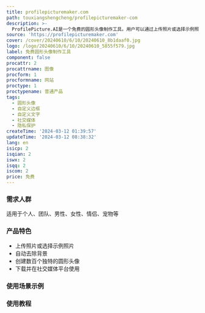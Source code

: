 ```yaml
---
title: profilepicturemaker.com
path: touxiangshengcheng/profilepicturemaker-com
description: >-
  ProfilePicture.AI是一个免费的圆形头像制作工具。用户可以通过上传照片或选择示例照片，添加自定义边框、背景和文字，轻松制作出独特的圆形头像。无需注册即可使用，保护用户隐私。支持多种风格和场景，适用于社交媒体平台如Instagram、Twitter、Facebook、TikTok等。所有的图像处理都在本地浏览器上完成，用户的图像数据不会上传至服务器。
source: 'https://profilepicturemaker.com'
cover: /cover/20240610/6/10/20240610_8b1daaf0.jpg
logo: /logo/20240610/6/10/20240610_5855f579.jpg
label: 免费圆形头像制作工具
component: false
procattr: 2
procattrname: 图像
procform: 1
procformname: 网站
proctype: 1
proctypename: 普通产品
tags:
  - 圆形头像
  - 自定义边框
  - 自定义文字
  - 社交媒体
  - 隐私保护
createTime: '2024-03-12 01:39:57'
updateTime: '2024-03-12 08:38:32'
lang: en
isicp: 2
isqian: 2
iswx: 2
isqq: 2
iscom: 2
price: 免费
---
```




### 需求人群
适用于个人、团队、男性、女性、情侣、宠物等

### 产品特色
* 上传照片或选择示例照片
* 自动去除背景
* 创建数百个独特的圆形头像
* 下载并在社交媒体平台使用

### 使用场景示例


### 使用教程


  
